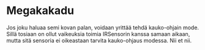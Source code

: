 # Megakakadu
Jos joku haluaa semi kovan palan, voidaan yrittää tehdä kauko-ohjain mode.
Sillä tosiaan on ollut vaikeuksia toimia IRSensorin kanssa samaan aikaan, mutta sitä sensoria ei oikeastaan tarvita kauko-ohjaus modessa.
Nii et nii.

